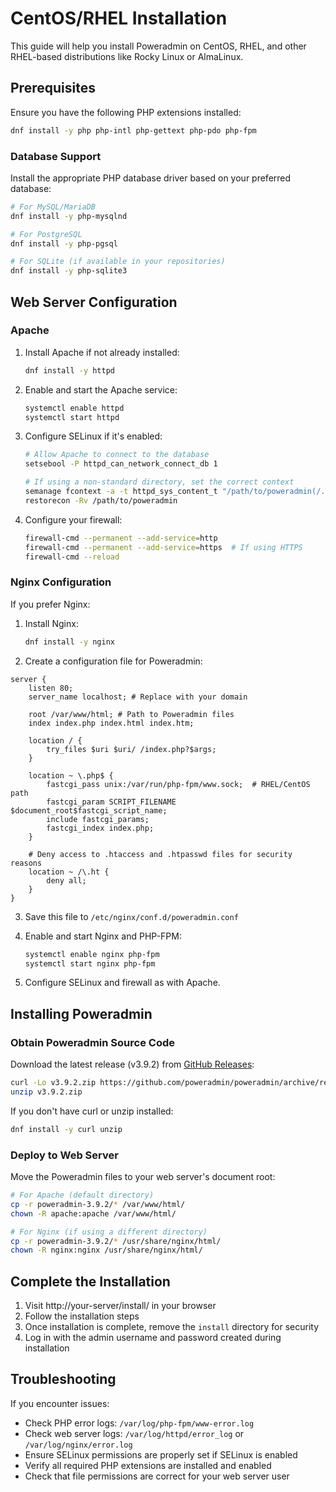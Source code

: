# CentOS/RHEL Installation

This guide will help you install Poweradmin on CentOS, RHEL, and other RHEL-based distributions like Rocky Linux or AlmaLinux.

## Prerequisites

Ensure you have the following PHP extensions installed:

```bash
dnf install -y php php-intl php-gettext php-pdo php-fpm
```

### Database Support

Install the appropriate PHP database driver based on your preferred database:

```bash
# For MySQL/MariaDB
dnf install -y php-mysqlnd

# For PostgreSQL
dnf install -y php-pgsql

# For SQLite (if available in your repositories)
dnf install -y php-sqlite3
```

## Web Server Configuration

### Apache

1. Install Apache if not already installed:
   ```bash
   dnf install -y httpd
   ```

2. Enable and start the Apache service:
   ```bash
   systemctl enable httpd
   systemctl start httpd
   ```

3. Configure SELinux if it's enabled:
   ```bash
   # Allow Apache to connect to the database
   setsebool -P httpd_can_network_connect_db 1
   
   # If using a non-standard directory, set the correct context
   semanage fcontext -a -t httpd_sys_content_t "/path/to/poweradmin(/.*)?"
   restorecon -Rv /path/to/poweradmin
   ```

4. Configure your firewall:
   ```bash
   firewall-cmd --permanent --add-service=http
   firewall-cmd --permanent --add-service=https  # If using HTTPS
   firewall-cmd --reload
   ```

### Nginx Configuration

If you prefer Nginx:

1. Install Nginx:
   ```bash
   dnf install -y nginx
   ```

2. Create a configuration file for Poweradmin:

```nginx
server {
    listen 80;
    server_name localhost; # Replace with your domain

    root /var/www/html; # Path to Poweradmin files
    index index.php index.html index.htm;

    location / {
        try_files $uri $uri/ /index.php?$args;
    }

    location ~ \.php$ {
        fastcgi_pass unix:/var/run/php-fpm/www.sock;  # RHEL/CentOS path
        fastcgi_param SCRIPT_FILENAME $document_root$fastcgi_script_name;
        include fastcgi_params;
        fastcgi_index index.php;
    }

    # Deny access to .htaccess and .htpasswd files for security reasons
    location ~ /\.ht {
        deny all;
    }
}
```

3. Save this file to `/etc/nginx/conf.d/poweradmin.conf`

4. Enable and start Nginx and PHP-FPM:
   ```bash
   systemctl enable nginx php-fpm
   systemctl start nginx php-fpm
   ```

5. Configure SELinux and firewall as with Apache.

## Installing Poweradmin

### Obtain Poweradmin Source Code

Download the latest release (v3.9.2) from [GitHub Releases](https://github.com/poweradmin/poweradmin/releases):

```bash
curl -Lo v3.9.2.zip https://github.com/poweradmin/poweradmin/archive/refs/tags/v3.9.2.zip
unzip v3.9.2.zip
```

If you don't have curl or unzip installed:

```bash
dnf install -y curl unzip
```

### Deploy to Web Server

Move the Poweradmin files to your web server's document root:

```bash
# For Apache (default directory)
cp -r poweradmin-3.9.2/* /var/www/html/
chown -R apache:apache /var/www/html/

# For Nginx (if using a different directory)
cp -r poweradmin-3.9.2/* /usr/share/nginx/html/
chown -R nginx:nginx /usr/share/nginx/html/
```

## Complete the Installation

1. Visit http://your-server/install/ in your browser
2. Follow the installation steps
3. Once installation is complete, remove the `install` directory for security
4. Log in with the admin username and password created during installation

## Troubleshooting

If you encounter issues:

- Check PHP error logs: `/var/log/php-fpm/www-error.log` 
- Check web server logs: `/var/log/httpd/error_log` or `/var/log/nginx/error.log`
- Ensure SELinux permissions are properly set if SELinux is enabled
- Verify all required PHP extensions are installed and enabled
- Check that file permissions are correct for your web server user